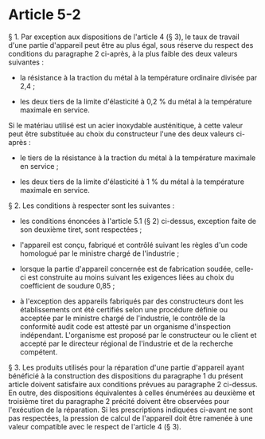 # Article 5-2

§ 1. Par exception aux dispositions de l'article 4 (§ 3), le taux de travail d'une partie d'appareil peut être au plus égal, sous réserve du respect des conditions du paragraphe 2 ci-après, à la plus faible des deux valeurs suivantes :

- la résistance à la traction du métal à la température ordinaire divisée par 2,4 ;

- les deux tiers de la limite d'élasticité à 0,2 % du métal à la température maximale en service.

Si le matériau utilisé est un acier inoxydable austénitique, à cette valeur peut être substituée au choix du constructeur l'une des deux valeurs ci-après :

- le tiers de la résistance à la traction du métal à la température maximale en service ;

- les deux tiers de la limite d'élasticité à 1 % du métal à la température maximale en service.

§ 2. Les conditions à respecter sont les suivantes :

- les conditions énoncées à l'article 5.1 (§ 2) ci-dessus, exception faite de son deuxième tiret, sont respectées ;

- l'appareil est conçu, fabriqué et contrôlé suivant les règles d'un code homologué par le ministre chargé de l'industrie ;

- lorsque la partie d'appareil concernée est de fabrication soudée, celle-ci est construite au moins suivant les exigences liées au choix du coefficient de soudure 0,85 ;

- à l'exception des appareils fabriqués par des constructeurs dont les établissements ont été certifiés selon une procédure définie ou acceptée par le ministre chargé de l'industrie, le contrôle de la conformité audit code est attesté par un organisme d'inspection indépendant. L'organisme est proposé par le constructeur ou le client et accepté par le directeur régional de l'industrie et de la recherche compétent.

§ 3. Les produits utilisés pour la réparation d'une partie d'appareil ayant bénéficié à la construction des dispositions du paragraphe 1 du présent article doivent satisfaire aux conditions prévues au paragraphe 2 ci-dessus. En outre, des dispositions équivalentes à celles énumérées au deuxième et troisième tiret du paragraphe 2 précité doivent être observées pour l'exécution de la réparation. Si les prescriptions indiquées ci-avant ne sont pas respectées, la pression de calcul de l'appareil doit être ramenée à une valeur compatible avec le respect de l'article 4 (§ 3).
